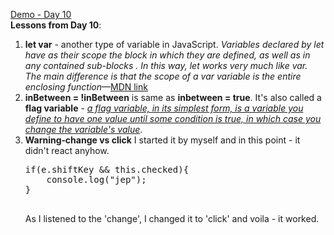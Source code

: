 <a href="http://www.anuvi.me/javascript30/day10.html" target="_blank" title="Demo-Day 10" rel="external">Demo - Day 10</a>
<br>
<strong>Lessons from Day 10</strong>:
<ol>
<li>
<strong>let var</strong> - another type of variable in JavaScript. <em>Variables declared by let have as their scope the block in which they are defined, as well as in any contained sub-blocks . In this way, let works very much like var. The main difference is that the scope of a var variable is the entire enclosing function</em>&mdash;<a href="https://developer.mozilla.org/en/docs/Web/JavaScript/Reference/Statements/let" target="_blank" title="MDN link">MDN link</a>
</li>
	<li><strong>inBetween = !inBetween</strong> is  same as <strong>inbetween = true</strong>. It's also called a <strong>flag variable</strong> - <em><a href="http://www.javascriptkit.com/javatutors/valid2.shtml" target="_blank">a flag variable, in its simplest form, is a variable you define to have one value until some condition is true, in which case you change the variable's value</a></em>.  
</li>
<li>
<strong>Warning&dash;change vs click</strong>
I started it by myself and in this point - it didn't react anyhow. 
<pre>
if(e.shiftKey && this.checked){
	console.log("jep");
}

</pre>
 
As I listened to the 'change', I changed it to 'click' and voila - it worked.
</li>




    	


	






</ol>
